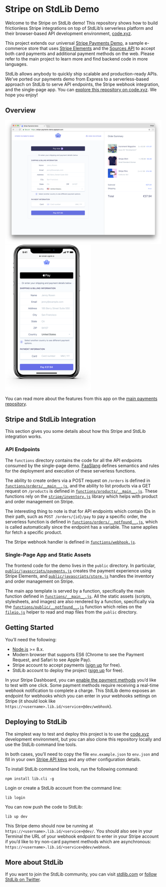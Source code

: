 # Stripe on StdLib Demo

Welcome to the Stripe on StdLib demo! This repository shows how to build frictionless Stripe integrations on top of StdLib’s serverless platform and their browser-based API development environment, [code.xyz](https://code.xyz).

This project extends our universal [Stripe Payments Demo](https://github.com/stripe/stripe-payments-demo), a sample e-commerce store that uses [Stripe Elements](https://stripe.com/docs/elements) and the [Sources API](https://stripe.com/docs/sources) to accept both card payments and additional payment methods on the web. Please refer to the main project to learn more and find backend code in more languages.

StdLib allows anybody to quickly ship scalable and production-ready APIs. We’ve ported our payments demo from Express to a serverless-based approach on StdLib to serve API endpoints, the Stripe webhook integration, and the single-page app. You can [explore this repository on code.xyz](https://code.xyz?github=stripe/stripe-stdlib-demo). We hope you enjoy!

## Overview

<img src="public/images/screenshots/demo-chrome.png" alt="Demo on Google Chrome" width="610"><img src="public/images/screenshots/demo-iphone.png" alt="Demo on Safari iPhone X" width="278">

You can read more about the features from this app on the [main payments repository](https://github.com/stripe/stripe-payments-demo#overview).

## Stripe and StdLib Integration

This section gives you some details about how this Stripe and StdLib integration works.

### API Endpoints

The `functions` directory contains the code for all the API endpoints consumed by the single-page demo. [FaaSlang](https://github.com/faaslang/faaslang#what-is-faaslang) defines semantics and rules for the deployment and execution of these serverless functions.

The ability to create orders via a POST request on `/orders` is defined in [`functions/orders/__main__.js`](functions/orders/__main__.js), and the ability to list products via a GET request on `/products` is defined in [`functions/products/__main__.js`](functions/products/__main__.js). These functions rely on the [`stripe/inventory.js`](stripe/inventory.js) library which helps with product and order management on Stripe.

The interesting thing to note is that for API endpoints which contain IDs in their path, such as `POST /orders/{id}/pay` to pay a specific order, the serverless function is defined in [`functions/orders/__notfound__.js`](functions/orders/__notfound__.js), which is called automatically since the endpoint has a variable. The same applies for fetch a specific product.

The Stripe webhook handler is defined in [`functions/webhook.js`](functions/webhook.js).

### Single-Page App and Static Assets

The frontend code for the demo lives in the `public` directory. In particular, [`public/javascripts/payments.js`](public/javascripts/payments.js) creates the payment experience using Stripe Elements, and [`public/javascripts/store.js`](public/javascripts/store.js) handles the inventory and order management on Stripe.

The main app template is served by a function, specifically the main function defined in [`functions/__main__.js`](functions/__main__.js). All the static assets (scripts, stylesheets, and images) are also rendered by a function, specifically via the [`functions/public/__notfound__.js`](functions/public/__notfound__.js) function which relies on the [`fileio.js`](helpers/fileio.js) helper to read and map files from the `public` directory.

## Getting Started

You’ll need the following:

* [Node.js](http://nodejs.org) >= 8.x.
* Modern browser that supports ES6 (Chrome to see the Payment Request, and Safari to see Apple Pay).
* Stripe account to accept payments ([sign up](https://dashboard.stripe.com/register) for free).
* StdLib account to deploy the project ([sign up](https://stdlib.com/) for free).

In your Stripe Dashboard, you can [enable the payment methods](https://dashboard.stripe.com/payments/settings) you’d like to test with one click. Some payment methods require receiving a real-time webhook notification to complete a charge. This StdLib demo exposes an endpoint for webhooks which you can enter in your webhooks settings on Stripe (it should look like `https://<username>.lib.id/<service>@dev/webhook`).

## Deploying to StdLib

The simplest way to test and deploy this project is to use the [code.xyz](https://code.xyz/?github=stripe/stripe-stdlib-demo) development environment, but you can also clone this repository locally and use the StdLib command line tools.

In both cases, you’ll need to copy the file `env.example.json` to `env.json` and fill in your own [Stripe API keys](https://dashboard.stripe.com/account/apikeys) and any other configuration details.

To install StdLib command line tools, run the following command:

    npm install lib.cli -g

Login or create a StdLib account from the command line:

    lib login

You can now push the code to StdLib:

    lib up dev

This Stripe demo should now be running at `https://<username>.lib.id/<service>@dev/`. You should also see in your Terminal the URL of your webhook endpoint to enter in your Stripe account if you’d like to try non-card payment methods which are asynchronous: `https://<username>.lib.id/<service>@dev/webhook`.

## More about StdLib

If you want to join the StdLib community, you can visit [stdlib.com](https://stdlib.com) or [follow StdLib on Twitter](https://twitter.com/StdLibHQ).
